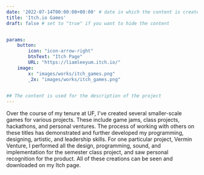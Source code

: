 ```yaml
---
date: '2022-07-14T00:00:00+00:00' # date in which the content is created - defaults to "today"
title: 'Itch.io Games'
draft: false # set to "true" if you want to hide the content 


params:
    button:
        icon: "icon-arrow-right"
        btnText: "Itch Page"
        URL: "https://liamleeyum.itch.io/"
    image:  
        x: "images/works/itch_games.png"
        _2x: "images/works/itch_games.png"
    

## The content is used for the description of the project
---
```

Over the course of my tenure at UF, I've created several smaller-scale games for various projects.
These include game jams, class projects, hackathons, and personal ventures. The process of working 
with others on these titles has demonstrated and further developed my programming, designing, artistic,
and leadership skills. For one particular project, Vermin Venture, I performed all the design, programming, 
sound, and implementation for the semester class project, and saw personal recognition for the product.
All of these creations can be seen and downloaded on my Itch page.
